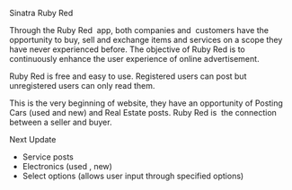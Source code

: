 
Sinatra Ruby Red


Through the Ruby Red  app, both companies and  customers have the opportunity to buy,
sell and exchange items and services on a scope they have never experienced before. 
The objective of Ruby Red is to continuously enhance the user experience of online advertisement.

Ruby Red is free and easy to use.
Registered users can post but unregistered users can only read them.
 
This is the very beginning of website, they have an opportunity of 
Posting Cars (used and new) and Real Estate posts.
 Ruby Red is  the connection between a seller and buyer.

Next Update 
 
 - Service posts 
 - Electronics (used , new)
 - Select options (allows user input through specified options)
